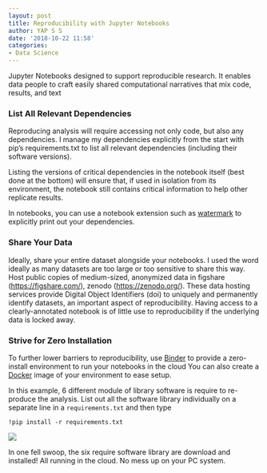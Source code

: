 ```yaml
---
layout: post
title: Reproducibility with Jupyter Notebooks
author: YAP S S
date: '2018-10-22 11:58'
categories:
- Data Science
---
```


Jupyter Notebooks designed to support reproducible research. It enables data people to craft easily shared computational narratives that mix code, results, and text 

### List All Relevant Dependencies

Reproducing analysis will require accessing not only code, but also any dependencies. I manage my dependencies explicitly from the start with pip’s requirements.txt to list all relevant dependencies (including their software versions). 

Listing the versions of critical dependencies in the notebook itself (best done at the bottom) will ensure that, if used in isolation from its environment, the notebook still contains critical information to help other replicate results.

In notebooks, you can use a notebook extension such as [watermark](https://github.com/rasbt/watermark) to explicitly print out your dependencies. 

### Share Your Data

Ideally, share your entire dataset alongside your notebooks. I used the word ideally as many datasets
are too large or too sensitive to share this way.  Host public copies of medium-sized, anonymized data in 
figshare (https://figshare.com/), zenodo (https://zenodo.org/).  These data hosting services provide Digital Object Identifiers (doi) to uniquely and permanently identify datasets, an important aspect of reproducibility. Having access to a clearly-annotated notebook is of little use to reproducibility if the underlying data is locked away.  

### Strive for Zero Installation 

To further lower barriers to reproducibility, use [Binder](https://mybinder.org/) to provide a zero-install environment to run your notebooks in the cloud You can also create a [Docker](https://hireyap.netlify.com/blog/the-business-of-container) image of your environment to ease setup. 

In this example, 6 different module of library software is require to re-produce the analysis. List out all the software library individually on a separate line in a `requirements.txt` and then type

`!pip install -r requirements.txt`

![](https://res.cloudinary.com/mryap/image/upload/v1540559529/pip-install-requirements.png)

In one fell swoop, the six require software library are download and installed! All running in the cloud. No mess up on your PC system. 

